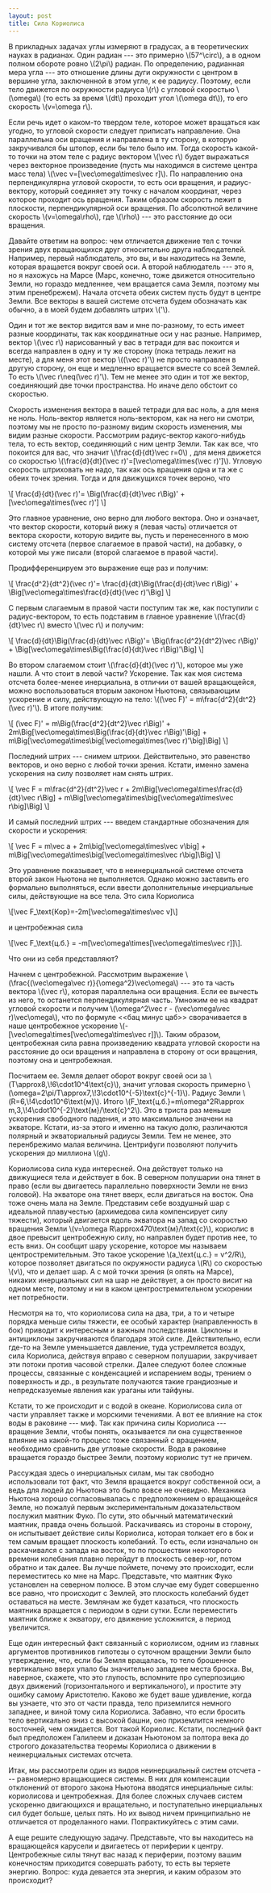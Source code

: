 ```yaml
---
layout: post
title: Сила Кориолиса
---
```

В прикладных задачах углы измеряют в градусах, а в теоретических науках в радианах. Один радиан --- это примерно \\(57^\circ\\), а в одном полном обороте ровно \\(2\pi\\) радиан. По определению, радианная мера угла --- это отношение длины дуги окружности с центром в вершине угла, заключенной в этом угле, к ее радиусу. Поэтому, если тело движется по окружности радиуса \\(r\\) с угловой скоростью \\(\omega\\) (то есть за время \\(dt\\) проходит угол \\(\omega dt\\)), то его скорость \\(v=\omega r\\).

Если речь идет о каком-то твердом теле, которое может вращаться как угодно, то угловой скорости следует приписать направление. Она параллельна оси вращения и направлена в ту сторону, в которую закручивался бы штопор, если бы тело было им. Тогда скорость какой-то точки на этом теле с радиус вектором \\(\vec r\\) будет выражаться через векторное произведение (пусть мы находимся в системе центра масс тела) \\(\vec v=[\vec\omega\times\vec r]\\). По направлению она перпендикулярна угловой скорости, то есть оси вращения, и радиус-вектору, который соединяет эту точку с началом координат, через которое проходит ось вращения. Таким образом скорость лежит в плоскости, перпендикулярной оси вращения. По абсолютной величине скорость \\(v=\omega\rho\\), где \\(\rho\\)  --- это расстояние до оси вращения.

Давайте ответим на вопрос: чем отличается движение тел с точки зрения двух вращающихся друг относительно друга наблюдателей. Например, первый наблюдатель, это вы, и вы находитесь на Земле, которая вращается вокруг своей оси. А второй наблюдатель --- это я, но я нахожусь на Марсе (Марс, конечно, тоже движется относительно Земли, но гораздо медленнее, чем вращается сама Земля, поэтому мы этим пренебрежем). Начала отсчета обеих систем пусть будут в центре Земли. Все векторы в вашей системе отсчета будем обозначать как обычно, а в моей будем добавлять штрих \\('\\).

Один и тот же вектор видится вам и мне по-разному, то есть имеет разные координаты, так как координатные оси у нас разные. Например, вектор \\(\vec r\\) нарисованный у вас в тетради для вас покоится и всегда направлен в одну и ту же сторону (пока тетрадь лежит на месте), а для меня этот вектор \\((\vec r)'\\) не просто направлен в другую сторону, он еще и медленно вращается вместе со всей Землей. То есть \\(\vec r\neq(\vec r)'\\). Тем не менее это один и тот же вектор, соединяющий две точки пространства. Но иначе дело обстоит со скоростью.

Скорость изменения вектора в вашей тетради для вас ноль, а для меня не ноль. Ноль-вектор является ноль-вектором, как на него ни смотри, поэтому мы не просто по-разному видим скорость изменения, мы видим разные скорости. Рассмотрим радиус-вектор какого-нибудь тела, то есть вектор, соединяющий с ним центр Земли. Так как все, что покоится для вас, что значит \\(\frac{d}{dt}\vec r=0\\) , для меня движется со скоростью \\(\frac{d}{dt}(\vec r)'=[\vec\omega\times(\vec r)']\\). Угловую скорость штриховать не надо, так как ось вращения одна и та же с обеих точек зрения. Тогда и для движущихся точек вероно, что

\\[ \frac{d}{dt}(\vec r)'= \Big(\frac{d}{dt}\vec r\Big)' + [\vec\omega\times(\vec r)'] \\]

Это главное уравнение, оно верно для любого вектора. Оно и означает, что вектор скорости, который вижу я (левая часть) отличается от вектора скорости, которую видите вы, пусть и перенесенного в мою систему отсчета (первое слагаемое в правой части), на добавку, о которой мы уже писали (второй слагаемое в правой части).

Продифференцируем это выражение еще раз и получим:

\\[ \frac{d^2}{dt^2}(\vec r)'= \frac{d}{dt}\Big(\frac{d}{dt}\vec r\Big)' + \Big[\vec\omega\times\frac{d}{dt}(\vec r)'\Big] \\]

С первым слагаемым в правой части поступим так же, как поступили с радиус-вектором, то есть подставим в главное уравнение \\(\frac{d}{dt}\vec r\\) вместо \\(\vec r\\) и получим:

\\[ \frac{d}{dt}\Big(\frac{d}{dt}\vec r\Big)'= \Big(\frac{d^2}{dt^2}\vec r\Big)' + \Big[\vec\omega\times\Big(\frac{d}{dt}\vec r\Big)'\Big] \\]

Во втором слагаемом стоит \\(\frac{d}{dt}(\vec r)'\\), которое мы уже нашли. А что стоит в левой части? Ускорение. Так как моя система отсчета более-менее инерциальна, в отличии от вашей вращающейся, можно воспользоваться вторым законом Ньютона, связывающим ускорение и силу, действующую на тело: \\((\vec F)' = m\frac{d^2}{dt^2}(\vec r)'\\). В итоге получим:

\\[  (\vec F)' = m\Big(\frac{d^2}{dt^2}\vec r\Big)' + 2m\Big[\vec\omega\times\Big(\frac{d}{dt}\vec r\Big)'\Big] + m\Big[\vec\omega\times\big[\vec\omega\times(\vec r)'\big]\Big]    \\]

Последний штрих --- снимем штрихи. Действительно, это равенство векторов, и оно верно с любой точки зрения. Кстати, именно замена ускорения на силу позволяет нам снять штрих.

\\[  \vec F = m\frac{d^2}{dt^2}\vec r + 2m\Big[\vec\omega\times\frac{d}{dt}\vec r\Big] + m\Big[\vec\omega\times\big[\vec\omega\times\vec r\big]\Big]   \\]

И самый последний штрих --- введем стандартные обозначения для скорости и ускорения:

\\[  \vec F = m\vec a + 2m\big[\vec\omega\times\vec v\big] + m\Big[\vec\omega\times\big[\vec\omega\times\vec r\big]\Big]   \\]

Это уравнение показывает, что в неинерциальной системе отсчета второй закон Ньютона не выполняется. Однако можно заставить его формально выполняться, если ввести дополнительные инерциальные силы, действующие на все тела. Это сила Кориолиса 

\\[\vec F_\text{Кор}=-2m[\vec\omega\times\vec v]\\] 

и центробежная сила 

\\[\vec F_\text{ц.б.} = -m[\vec\omega\times[\vec\omega\times\vec r]]\\]. 

Что они из себя представляют?

Начнем с центробежной. Рассмотрим выражение \\(\frac{(\vec\omega\vec r)}{\omega^2}\vec\omega\\) --- это та часть вектора \\(\vec r\\), которая параллельна оси вращения. Если ее вычесть из него, то останется перпендикулярная часть. Умножим ее на квадрат угловой скорости и получим \\(\omega^2\vec r - (\vec\omega\vec r)\vec\omega\\), что по формуле <<бац минус цаб>> сворачивается в наше центробежное ускорение \\(-[\vec\omega\times[\vec\omega\times\vec r]]\\). Таким образом, центробежная сила равна произведению квадрата угловой скорости на расстояние до оси вращения и направлена в сторону от оси вращения, поэтому она и центробежная. 

Посчитаем ее. Земля делает оборот вокруг своей оси за \\(T\approx8,\\!6\cdot10^4\text{с}\\), значит угловая скорость примерно \\(\omega=2\pi/T\approx7,\\!3\cdot10^{-5}\text{с}^{-1}\\). Радиус Земли \\(R=6,\\!4\cdot10^6\text{м}\\). Итого \\(F_\text{ц.б.}=m\omega^2R\approx m\,3,\\!4\cdot10^{-2}\text{м}/\text{с}^2\\). Это в триста раз меньше ускорения свободного падения, и это максимальное значени на экваторе. Кстати, из-за этого и именно на такую долю, различаются полярный и экваториальный радиусы Земли. Тем не менее, это перенбрежимо малая величина. Центрифуги позволяют получить ускорения до миллиона \\(g\\).

Кориолисова сила куда интересней. Она действует только на движущиеся тела и действует в бок. В северном полушарии она тянет в право (если вы двигаетесь параллельно поверхности Земли не вниз головой). На экваторе она тянет вверх, если двигаться на восток. Она тоже очень мала на Земле. Представим себе воздушный шар с идеальной плавучестью (архимедова сила компенсирует силу тяжести), который двигается вдоль экватора на запад со скоростью вращения Земли \\(v=\omega R\approx470\text{м}/\text{с}\\), кориолис в двое превысит центробежную силу, но направлен будет против нее, то есть вниз. Он сообщит шару ускорение, которое мы называем центростремительным. Это такое ускорение \\(a_\text{ц.с.} = v^2/R\\), которое позволяет двигаться по окружности радиуса \\(R\\) со скоростью \\(v\\), что и делает шар. А с мой точки зрения (я опять на Марсе), никаких инерциальных сил на шар не действует, а он просто висит на одном месте, поэтому и ни в каком центростремительном ускорении нет потребности.

Несмотря на то, что кориолисова сила на два, три, а то и четыре порядка меньше силы тяжести, ее особый характер (направленность в бок) приводит к интересным и важным последствиям. Циклоны и антициклоны закручиваются благодаря этой силе. Действительно, если где-то на Земле уменьшается давление, туда устремляется воздух, сила Кориолиса, действуя вправо с северном полушарии, закручивает эти потоки против часовой стрелки. Далее следуют более сложные процессы, связанные с конденсацией и испарением воды, трением о поверхность и др., в результате получаются такие грандиозные и непредсказуемые явления как ураганы или тайфуны.

Кстати, то же происходит и с водой в океане. Кориолисова сила от части управляет также и морскими течениями. А вот ее влияние на сток воды в раковине --- миф. Так как причина силы Кориолиса --- вращение Земли, чтобы понять, оказывается ли она существенное влияние на какой-то процесс тоже связанный с вращением, необходимо сравнить две угловые скорости. Вода в раковине вращается гораздо быстрее Земли, поэтому кориолис тут не причем.

Рассуждая здесь о инерциальных силам, мы так свободно использовали тот факт, что Земля вращается вокруг собственной оси, а ведь для людей до Ньютона это было вовсе не очевидно. Механика Ньютона хорошо согласовывалась с предположением о вращающейся Земле, но пожалуй первым экспериментальным доказательством послужил маятник Фуко. По сути, это обычный математический маятник, правда очень большой. Раскачиваясь из стороны в сторону, он испытывает действие силы Кориолиса, которая толкает его в бок и тем самым вращает плоскость колебаний. То есть, если изначально он раскачивался с запада на восток, то по прошествии некоторого времени колебания плавно перейдут в плоскость север-юг, потом обратно и так далее. Вы лучше поймете, почему это происходит, если переместитесь ко мне на Марс. Представьте, что маятник Фуко установлен на северном полюсе. В этом случае ему будет совершенно все равно, что происходит с Землей, это плоскость колебаний будет оставаться на месте. Землянам же будет казаться, что плоскость маятника вращается с периодом в одни сутки. Если переместить маятник ближе к экватору, его движение усложнится, а период увеличится.

Еще один интересный факт связанный с кориолисом, одним из главных аргументов противников гипотезы о суточном вращении Земли было утверждение, что, если бы Земля вращалась, то тело брошенное вертикально вверх упало бы значительно западнее места броска. Вы, наверное, скажете, что это глупость, вспомните про суперпозицию двух движений (горизонтального и вертикального), и простите эту ошибку самому Аристотелю. Каково же будет ваше удивление, когда вы узнаете, что это от части правда, тело приземлится немного западнее, и виной тому сила Кориолиса. Забавно, что если бросить тело вертикально вниз с высокой башни, оно приземлится немного восточней, чем ожидается. Вот такой  Кориолис. Кстати, последний факт был предположен Галилеем и доказан Ньютоном за полтора века до строгого доказательства теоремы Кориолиса о движении в неинерциальных системах отсчета.

Итак, мы рассмотрели один из видов неинерциальный систем отсчета --- равномерно вращающиеся системы. В них для компенсации отклонений от второго закона Ньютона вводятся инерциальные силы: кориолисова и центробежная. Для более сложных случаев систем ускоренно двигающихся и вращательно, и поступательно инерциальных сил будет больше, целых пять. Но их вывод ничем принципиально не отличается от проделанного нами. Попрактикуйтесь с этим сами. 

А еще решите следующую задачу. Представьте, что вы находитесь на вращающейся карусели и двигаетесь от периферии к центру. Центробежные силы тянут вас назад к периферии, поэтому вашим конечностям приходится совершать работу, то есть вы теряете энергию. Вопрос: куда девается эта энергия, и каким образом это происходит?
